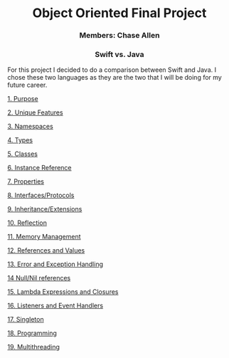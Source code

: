<h1 style="text-align:center;"> Object Oriented Final Project</h1>
<h3 style="text-align:center;"> Members: Chase Allen </h3>
<h3 style="text-align:center;"> Swift vs. Java </h3>

For this project I decided to do a comparison between Swift and Java. I chose these two languages as they are the two that I will be doing for my future career.

[1. Purpose](LanguagePurposes.md)

[2. Unique Features](UniqueFeatures.md)

[3. Namespaces](Namespaces.md)

[4. Types](Types.md)

[5. Classes](Classes.md)

[6. Instance Reference](InstanceReference.md)

[7. Properties](Properties.md)

[8. Interfaces/Protocols](InterfacesAndProtocols.md)

[9. Inheritance/Extensions](Inheritance.md)

[10. Reflection](Reflection.md)

[11. Memory Management](MemoryManagement.md)

[12. References and Values](ReferenceVsValue.md)

[13. Error and Exception Handling](ExceptionHandling.md)

[14 Null/Nil references](NullReferences.md)

[15. Lambda Expressions and Closures](LambdasAndClosures.md)

[16. Listeners and Event Handlers](ListenersAndEventHandlers.md)

[17. Singleton](Singleton.md)

[18. Programming](Programming.md)

[19. Multithreading](Multithreading.md)

